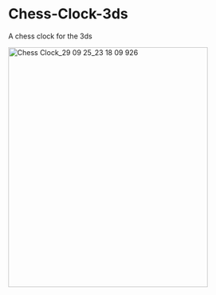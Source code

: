 # Chess-Clock-3ds
A chess clock for the 3ds

<img width="400" height="480" alt="Chess Clock_29 09 25_23 18 09 926" src="https://github.com/user-attachments/assets/72dc82c7-704e-4650-9b23-3d3a7179d345" />
